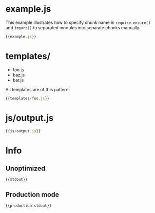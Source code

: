# example.js

This example illustrates how to specify chunk name in `require.ensure()` and `import()` to separated modules into separate chunks manually.

``` javascript
{{example.js}}
```

# templates/

* foo.js
* baz.js
* bar.js

All templates are of this pattern:

``` javascript
{{templates/foo.js}}
```

# js/output.js

``` javascript
{{js/output.js}}
```

# Info

## Unoptimized

```
{{stdout}}
```

## Production mode

```
{{production:stdout}}
```
